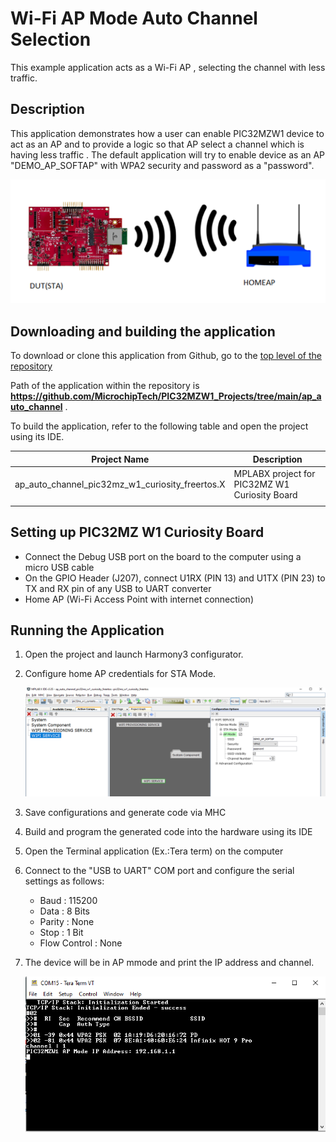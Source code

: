 # Wi-Fi AP Mode Auto Channel Selection 

This example application acts as a Wi-Fi AP , selecting the channel with less traffic.

## Description

This application demonstrates how a user can enable PIC32MZW1 device to act as an AP and to provide a logic so that AP select a channel which is having less traffic . The default application will try to enable device as an AP "DEMO_AP_SOFTAP" with WPA2 security and password as a "password".

![](images/wifi_sta_diagram.png)

## Downloading and building the application

To download or clone this application from Github, go to the [top level of the repository](https://github.com/MicrochipTech/PIC32MZW1_Projects)


Path of the application within the repository is **https://github.com/MicrochipTech/PIC32MZW1_Projects/tree/main/ap_auto_channel** .

To build the application, refer to the following table and open the project using its IDE.

| Project Name      | Description                                    |
| ----------------- | ---------------------------------------------- |
| ap_auto_channel_pic32mz_w1_curiosity_freertos.X | MPLABX project for PIC32MZ W1 Curiosity Board |
|||

## Setting up PIC32MZ W1 Curiosity Board

- Connect the Debug USB port on the board to the computer using a micro USB cable
- On the GPIO Header (J207), connect U1RX (PIN 13) and U1TX (PIN 23) to TX and RX pin of any USB to UART converter
- Home AP (Wi-Fi Access Point with internet connection)

## Running the Application

1. Open the project and launch Harmony3 configurator.
2.	Configure home AP credentials for STA Mode.

    ![MHC](images/wifi_sta_MHC2.png)

3.	Save configurations and generate code via MHC 
4.	Build and program the generated code into the hardware using its IDE
5. Open the Terminal application (Ex.:Tera term) on the computer
6. Connect to the "USB to UART" COM port and configure the serial settings as follows:
    - Baud : 115200
    - Data : 8 Bits
    - Parity : None
    - Stop : 1 Bit
    - Flow Control : None

7.	The device will be in AP mmode and print the IP address and channel.

    ![Console](images/wifi_sta_log3.png)


